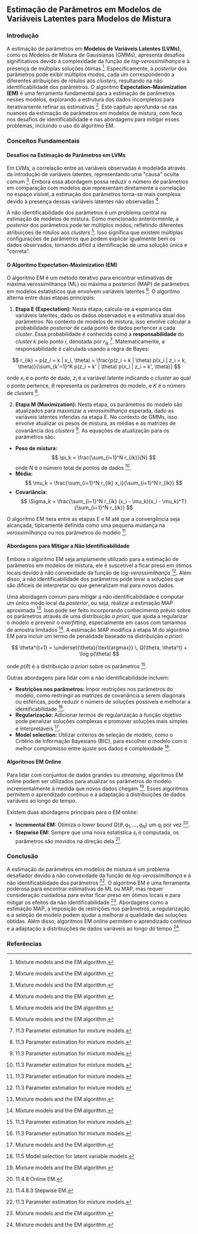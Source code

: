 ## Estimação de Parâmetros em Modelos de Variáveis Latentes para Modelos de Mistura

### Introdução

A estimação de parâmetros em **Modelos de Variáveis Latentes (LVMs)**, como os Modelos de Mistura de Gaussianas (GMMs), apresenta desafios significativos devido à complexidade da função de *log-verossimilhança* e à presença de múltiplas soluções ótimas [^1]. Especificamente, a *posterior* dos parâmetros pode exibir múltiplos modos, cada um correspondendo a diferentes atribuições de rótulos aos *clusters*, resultando na não identificabilidade dos parâmetros. O algoritmo **Expectation-Maximization (EM)** é uma ferramenta fundamental para a estimação de parâmetros nesses modelos, explorando a estrutura dos dados incompletos para iterativamente refinar as estimativas [^1]. Este capítulo aprofunda-se nas nuances da estimação de parâmetros em modelos de mistura, com foco nos desafios de identificabilidade e nas abordagens para mitigar esses problemas, incluindo o uso do algoritmo EM.

### Conceitos Fundamentais

#### Desafios na Estimação de Parâmetros em LVMs
Em LVMs, a correlação entre as variáveis observadas é modelada através da introdução de variáveis latentes, representando uma "causa" oculta comum [^1]. Embora essa abordagem possa reduzir o número de parâmetros em comparação com modelos que representam diretamente a correlação no espaço visível, a estimação dos parâmetros torna-se mais complexa devido à presença dessas variáveis latentes não observadas [^1].

A não identificabilidade dos parâmetros é um problema central na estimação de modelos de mistura. Como mencionado anteriormente, a *posterior* dos parâmetros pode ter múltiplos modos, refletindo diferentes atribuições de rótulos aos *clusters* [^1]. Isso significa que existem múltiplas configurações de parâmetros que podem explicar igualmente bem os dados observados, tornando difícil a identificação de uma solução única e "correta".

#### O Algoritmo Expectation-Maximization (EM)
O algoritmo EM é um método iterativo para encontrar estimativas de máxima verossimilhança (ML) ou máxima a posteriori (MAP) de parâmetros em modelos estatísticos que envolvem variáveis latentes [^1]. O algoritmo alterna entre duas etapas principais:

1.  **Etapa E (Expectation):** Nesta etapa, calcula-se a esperança das variáveis latentes, dado os dados observados e a estimativa atual dos parâmetros. No contexto de modelos de mistura, isso envolve calcular a probabilidade *posterior* de cada ponto de dados pertencer a cada *cluster*. Essa probabilidade é conhecida como a **responsabilidade** do *cluster* $k$ pelo ponto $i$, denotada por $r_{ik}$ [^4]. Matematicamente, a responsabilidade é calculada usando a regra de Bayes:

$$
r_{ik} = p(z_i = k | x_i, \theta) = \frac{p(z_i = k | \theta) p(x_i | z_i = k, \theta)}{\sum_{k'=1}^K p(z_i = k' | \theta) p(x_i | z_i = k', \theta)}
$$

onde $x_i$ é o ponto de dado, $z_i$ é a variável latente indicando o *cluster* ao qual o ponto pertence, $\theta$ representa os parâmetros do modelo, e $K$ é o número de *clusters* [^4].

2.  **Etapa M (Maximization):** Nesta etapa, os parâmetros do modelo são atualizados para maximizar a *verossimilhança* esperada, dado as variáveis latentes inferidas na etapa E. No contexto de GMMs, isso envolve atualizar os pesos de mistura, as médias e as matrizes de covariância dos *clusters* [^4]. As equações de atualização para os parâmetros são:

*   **Peso de mistura:**
    $$
    \pi_k = \frac{\sum_{i=1}^N r_{ik}}{N}
    $$
    onde $N$ é o número total de pontos de dados [^4].
*   **Média:**
    $$
    \mu_k = \frac{\sum_{i=1}^N r_{ik} x_i}{\sum_{i=1}^N r_{ik}}
    $$
*   **Covariância:**
    $$
    \Sigma_k = \frac{\sum_{i=1}^N r_{ik} (x_i - \mu_k)(x_i - \mu_k)^T}{\sum_{i=1}^N r_{ik}}
    $$

O algoritmo EM itera entre as etapas E e M até que a convergência seja alcançada, tipicamente definida como uma pequena mudança na *verossimilhança* ou nos parâmetros do modelo [^4].

#### Abordagens para Mitigar a Não Identificabilidade
Embora o algoritmo EM seja amplamente utilizado para a estimação de parâmetros em modelos de mistura, ele é suscetível a ficar preso em ótimos locais devido à não convexidade da função de *log-verossimilhança* [^4]. Além disso, a não identificabilidade dos parâmetros pode levar a soluções que são difíceis de interpretar ou que generalizam mal para novos dados.

Uma abordagem comum para mitigar a não identificabilidade é computar um único modo local da *posterior*, ou seja, realizar a estimação MAP aproximada [^1]. Isso pode ser feito incorporando conhecimento prévio sobre os parâmetros através de uma distribuição *a priori*, que ajuda a regularizar o modelo e prevenir o *overfitting*, especialmente em casos com tamanhos de amostra limitados [^1]. A estimação MAP modifica a etapa M do algoritmo EM para incluir um termo de penalidade baseado na distribuição *a priori*:

$$
\theta^{t+1} = \underset{\theta}{\text{argmax}} \, Q(\theta, \theta^t) + \log p(\theta)
$$

onde $p(\theta)$ é a distribuição *a priori* sobre os parâmetros [^4].

Outras abordagens para lidar com a não identificabilidade incluem:

*   **Restrições nos parâmetros:** Impor restrições nos parâmetros do modelo, como restringir as matrizes de covariância a serem diagonais ou esféricas, pode reduzir o número de soluções possíveis e melhorar a identificabilidade [^4].
*   **Regularização:** Adicionar termos de regularização à função objetivo pode penalizar soluções complexas e promover soluções mais simples e interpretáveis [^1].
*   **Model selection:** Utilizar critérios de seleção de modelo, como o Critério de Informação Bayesiano (BIC), para escolher o modelo com o melhor compromisso entre ajuste aos dados e complexidade [^34].

#### Algoritmos EM Online
Para lidar com conjuntos de dados grandes ou *streaming*, algoritmos EM online podem ser utilizados para atualizar os parâmetros do modelo incrementalmente à medida que novos dados chegam [^1]. Esses algoritmos permitem o aprendizado contínuo e a adaptação a distribuições de dados variáveis ao longo do tempo.

Existem duas abordagens principais para o EM online:
* **Incremental EM:** Otimiza o *lower bound* $Q(\theta, q_1,..., q_N)$ um $q_i$ por vez [^29].
* **Stepwise EM:** Sempre que uma nova estatística $s_i$ é computada, os parâmetros são movidos na direção dela [^30].

### Conclusão

A estimação de parâmetros em modelos de mistura é um problema desafiador devido à não convexidade da função de *log-verossimilhança* e à não identificabilidade dos parâmetros [^4]. O algoritmo EM é uma ferramenta poderosa para encontrar estimativas de ML ou MAP, mas requer consideração cuidadosa para evitar ficar preso em ótimos locais e para mitigar os efeitos da não identificabilidade [^1]. Abordagens como a estimação MAP, a imposição de restrições nos parâmetros, a regularização e a seleção de modelo podem ajudar a melhorar a qualidade das soluções obtidas. Além disso, algoritmos EM online permitem o aprendizado contínuo e a adaptação a distribuições de dados variáveis ao longo do tempo [^1].

### Referências

[^1]: Mixture models and the EM algorithm.
[^2]: 11.2 Mixture models.
[^3]: 11.1 Latent variable models.
[^4]: 11.3 Parameter estimation for mixture models.
[^5]: 11.4 The EM algorithm.
[^29]: 11.4.8 Online EM.
[^30]: 11.4.8.3 Stepwise EM.
[^34]: 11.5 Model selection for latent variable models.

<!-- END -->